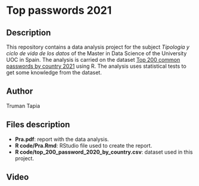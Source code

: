 # Top passwords 2021

## Description
This repository contains a data analysis project for the subject *Tipología y ciclo de vida de los datos* of the Master in Data Science of the University UOC in Spain. The analysis is carried on the dataset [Top 200 common passwords by country 2021](https://www.kaggle.com/prasertk/top-200-passwords-by-country-2021) using R. The analysis uses statistical tests to get some knowledge from the dataset.

## Author
Truman Tapia

## Files description
- **Pra.pdf**: report with the data analysis.
- **R code/Pra.Rmd**: RStudio file used to create the report.
- **R code/top_200_password_2020_by_country.csv**: dataset used in this project.

## Video
